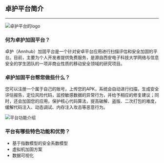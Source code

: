 ## 卓护平台简介

---

![卓护平台的logo](https://wiki-1252789527.picsh.myqcloud.com/logo.png?imageMogr2/thumbnail/120x)

### 何为卓护加固平台？

卓护（Annhub）加固平台是一个针对安卓平台应用进行扫描评估和安全加固的平台。目前，主要为个人开发者提供免费服务，是源自西安电子科技大学网络与信息安全的学生团队的一项非商业性质的移动安全领域的研究项目。

### 卓护加固平台帮您做些什么？

您可以注册一个属于自己的账号，上传您的APK，系统会自动进行扫描，生成安全评估报告，定位风险代码，监控敏感数据的异常行为，并给予相应的修复建议；同时，还会加固您的应用，保护核心代码算法，提高破解、盗版、二次打包的难度，缓解代码注入、动态调试、内存注入攻击等恶意行为。

![平台功能介绍](https://wiki-1252789527.picsh.myqcloud.com/%E5%B9%B3%E5%8F%B0%E5%8A%9F%E8%83%BD%E4%BB%8B%E7%BB%8D.png)

### 平台有哪些特色功能和优势？

* 基于指数模型的安全系数模型
* 虚拟机加固方案
* 数据可视化
